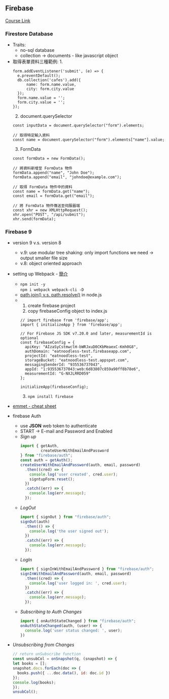 ## Firebase
[Course Link](https://www.youtube.com/playlist?list=PL4cUxeGkcC9itfjle0ji1xOZ2cjRGY_WB)
### Firestore Database
- Traits:
  - no-sql database
  - collection -> documents - like javascript object
- 取得表單資料三種範例:
  1. 
  ~~~
  form.addEventListener('submit', (e) => {
    e.preventDefault();
    db.collection('cafes').add({
        name: form.name.value,
        city: form.city.value
    });
    form.name.value = '';
    form.city.value = '';
  });
  ~~~
  2. document.querySelector
  ~~~
  const inputData = document.querySelector("form").elements;

  // 取得特定輸入資料
  const name = document.querySelector("form").elements["name"].value;
  ~~~
  3. FormData
  ~~~
  const formData = new FormData();

  // 將資料新增至 FormData 物件
  formData.append("name", "John Doe");
  formData.append("email", "johndoe@example.com");

  // 取得 FormData 物件中的資料
  const name = formData.get("name");
  const email = formData.get("email");

  // 將 FormData 物件傳送至伺服器端
  const xhr = new XMLHttpRequest();
  xhr.open("POST", "/api/submit");
  xhr.send(formData);
  ~~~
### Firebase 9
- version 9 v.s. version 8
  - v.9: use modular tree shaking: only import functions we need -> output smaller file size
  - v.8: object oriented approach
- setting up Webpack - [簡介](https://neighborhood999.github.io/webpack-tutorial-gitbook/Part1/ "Link here")
  - ```npm init -y```  
    ```npm i webpack webpack-cli -D```
  - [path.join() v.s. path.resolve()](https://hackernoon.com/whats-the-difference-between-pathjoin-and-pathresolve "Link here") in node.js
  - 1. create firebase project
    2. copy firebaseConfig object to index.js
      ~~~
      // import firebase from 'firebase/app';
      import { initializeApp } from 'firebase/app';

      // For Firebase JS SDK v7.20.0 and later, measurementId is optional
      const firebaseConfig = {
        apiKey: "AIzaSyCstmwclH-bWRJxuD0CKbMeaexC-Kmh0G8",
        authDomain: "eatnoodless-test.firebaseapp.com",
        projectId: "eatnoodless-test",
        storageBucket: "eatnoodless-test.appspot.com",
        messagingSenderId: "935536737043",
        appId: "1:935536737043:web:6d83807c859a90ff8b78e6",
        measurementId: "G-NXJLRRD059"
      };

      initializeApp(firebaseConfig);
      ~~~
    3. ```npm install firebase```

- [emmet - cheat sheet](https://docs.emmet.io/cheat-sheet/)
- firebase Auth
  - use **JSON** web token to authenticate
  - START -> E-mail and Password and Enabled
  - *Sign up*
    ~~~ javascript
    import { getAuth,
             createUserWithEmailAndPassword 
    } from "firebase/auth";
    const auth = getAuth();
    createUserWithEmailAndPassword(auth, email, password)
      .then((cred) => {
        console.log('user created', cred.user);
        signtupForm.reset();
      })
      .catch((err) => {
        console.log(err.message);
      });
    ~~~  
  - *LogOut*
    ~~~ javascript
    import { signOut } from "firebase/auth";
    signOut(auth)
      .then(() => {
        console.log('the user signed out');
      })
      .catch((err) => {
        console.log(err.message);
      });
    ~~~
  - *LogIn*
    ~~~ javascript
    import { signInWithEmailAndPassword } from "firebase/auth";
    signInWithEmailAndPassword(auth, email, password)
      .then((cred) => {
        console.log('user logged in: ', cred.user);
      })
      .catch((err) => {
        console.log(err.message);
      });
    ~~~
  - *Subscribing to Auth Changes*
    ~~~ javascript
    import { onAuthStateChanged } from "firebase/auth";
    onAuthStateChanged(auth, (user) => {
      console.log('user status changed: ', user);
    })
    ~~~
- *Unsubscribing from Changes*
  ~~~ javascript
  // return unSubscribe function
  const unsubCol = onSnapshot(q, (snapshot) => {
  let books = [];
  snapshot.docs.forEach(doc => {
    books.push({ ...doc.data(), id: doc.id })
  });
  console.log(books);
  });
  unsubCol();
  ~~~
